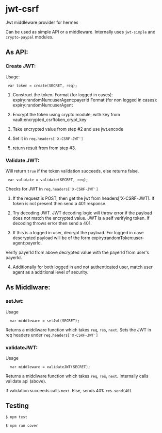 jwt-csrf
========

Jwt middleware provider for hermes

Can be used as simple API or a middleware. Internally uses `jwt-simple` and `crypto-paypal` modules.

## As API:

### Create JWT:

Usage:

```
 var token = create(SECRET, req);

```

  1. Construct the token.
       Format (for logged in cases): expiry:randomNum:userAgent:payerId
       Format (for non logged in cases): expiry:randomNum:userAgent

  2. Encrypt the token using crypto module, with key from vault:encrypted_csrftoken_crypt_key

  3. Take encrypted value from step #2 and use jwt.encode

  4. Set it in `req.headers['X-CSRF-JWT']`

  5. return result from from step #3.


### Validate JWT:

Will return `true` if the token validation succeeds, else returns false.

```
 var validate = validate(SECRET, req);

```

Checks for JWT in `req.headers['X-CSRF-JWT']`

 1. If the request is POST, then get the jwt from headers['X-CSRF-JWT]. If token is not present then send a 401   response.
 
 2. Try decoding JWT. JWT decoding logic will throw error if the payload does not match the encrypted value.
 JWT is a self verifying token. If decoding throws error then send a 401.

 3. If this is a logged in user, decrypt the payload. For logged in case descrypted payload will be of the form
 expiry:randomToken:user-agent:payerId.

 Verify payerId from above decrypted value with the payerId from user's payerId.

 4. Additionally for both logged in and not authenticated user, match user agent as a additional level of security.



## As Middlware:

### setJwt:

 Usage

 ```
   var middleware = setJwt(SECRET);

 ```

Returns a middlware function which takes `req`, `res`, `next`. Sets the JWT in req headers under `req.headers['X-CSRF-JWT']`


### validateJWT:

 Usage

 ```
   var middleware = validateJWT(SECRET);

 ```

Returns a middlware function which takes `req`, `res`, `next`. Internally calls validate api (above).

If validation succeeds calls `next`. Else, sends 401: `res.send(401`


## Testing
`$ npm test`

`$ npm run cover`
